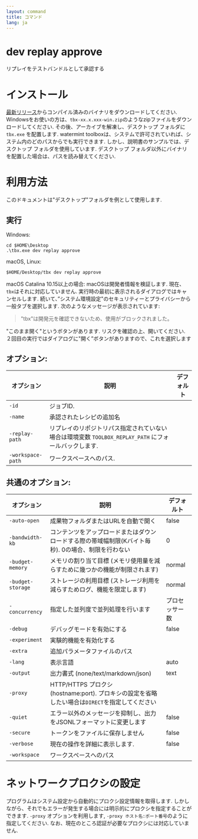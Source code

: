 ```yaml
---
layout: command
title: コマンド
lang: ja
---
```


# dev replay approve

リプレイをテストバンドルとして承認する 

# インストール

[最新リリース](https://github.com/watermint/toolbox/releases/latest)からコンパイル済みのバイナリをダウンロードしてください. Windowsをお使いの方は、`tbx-xx.x.xxx-win.zip`のようなzipファイルをダウンロードしてください. その後、アーカイブを解凍し、デスクトップ フォルダに `tbx.exe` を配置します.
watermint toolboxは、システムで許可されていれば、システム内のどのパスからでも実行できます. しかし、説明書のサンプルでは、デスクトップ フォルダを使用しています. デスクトップ フォルダ以外にバイナリを配置した場合は、パスを読み替えてください.

# 利用方法

このドキュメントは"デスクトップ"フォルダを例として使用します.

## 実行

Windows:
```
cd $HOME\Desktop
.\tbx.exe dev replay approve 
```

macOS, Linux:
```
$HOME/Desktop/tbx dev replay approve 
```

macOS Catalina 10.15以上の場合: macOSは開発者情報を検証します. 現在、`tbx`はそれに対応していません. 実行時の最初に表示されるダイアログではキャンセルします. 続いて、”システム環境設定"のセキュリティーとプライバシーから一般タブを選択します.
次のようなメッセージが表示されています:
> "tbx"は開発元を確認できないため、使用がブロックされました。

"このまま開く"というボタンがあります. リスクを確認の上、開いてください. ２回目の実行ではダイアログに"開く”ボタンがありますので、これを選択します

## オプション:

| オプション        | 説明                                                                                                 | デフォルト |
|-------------------|------------------------------------------------------------------------------------------------------|------------|
| `-id`             | ジョブID.                                                                                            |            |
| `-name`           | 承認されたレシピの追加名                                                                             |            |
| `-replay-path`    | リプレイのリポジトリパス指定されていない場合は環境変数 `TOOLBOX_REPLAY_PATH` にフォールバックします. |            |
| `-workspace-path` | ワークスペースへのパス.                                                                              |            |

## 共通のオプション:

| オプション        | 説明                                                                                               | デフォルト     |
|-------------------|----------------------------------------------------------------------------------------------------|----------------|
| `-auto-open`      | 成果物フォルダまたはURLを自動で開く                                                                | false          |
| `-bandwidth-kb`   | コンテンツをアップロードまたはダウンロードする際の帯域幅制限(Kバイト毎秒). 0の場合、制限を行わない | 0              |
| `-budget-memory`  | メモリの割り当て目標 (メモリ使用量を減らすために幾つかの機能が制限されます)                        | normal         |
| `-budget-storage` | ストレージの利用目標 (ストレージ利用を減らすためログ、機能を限定します)                            | normal         |
| `-concurrency`    | 指定した並列度で並列処理を行います                                                                 | プロセッサー数 |
| `-debug`          | デバッグモードを有効にする                                                                         | false          |
| `-experiment`     | 実験的機能を有効化する                                                                             |                |
| `-extra`          | 追加パラメータファイルのパス                                                                       |                |
| `-lang`           | 表示言語                                                                                           | auto           |
| `-output`         | 出力書式 (none/text/markdown/json)                                                                 | text           |
| `-proxy`          | HTTP/HTTPS プロクシ (hostname:port). プロキシの設定を省略したい場合は`DIRECT`を指定してください    |                |
| `-quiet`          | エラー以外のメッセージを抑制し、出力をJSONLフォーマットに変更します                                | false          |
| `-secure`         | トークンをファイルに保存しません                                                                   | false          |
| `-verbose`        | 現在の操作を詳細に表示します.                                                                      | false          |
| `-workspace`      | ワークスペースへのパス                                                                             |                |

# ネットワークプロクシの設定

プログラムはシステム設定から自動的にプロクシ設定情報を取得します. しかしながら、それでもエラーが発生する場合には明示的にプロクシを指定することができます. `-proxy` オプションを利用します, `-proxy ホスト名:ポート番号`のように指定してください. なお、現在のところ認証が必要なプロクシには対応していません.


